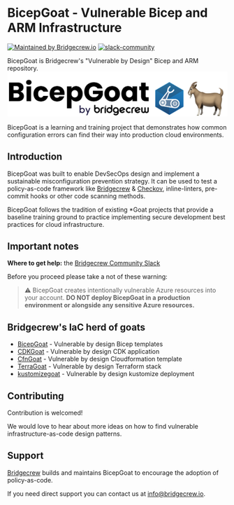 # BicepGoat - Vulnerable Bicep and ARM Infrastructure

[![Maintained by Bridgecrew.io](https://img.shields.io/badge/maintained%20by-bridgecrew.io-blueviolet)](https://bridgecrew.io/?utm_source=github&utm_medium=organic_oss&utm_campaign=bicepgoat)
[![slack-community](https://img.shields.io/badge/Slack-4A154B?style=plastic&logo=slack&logoColor=white)](https://slack.bridgecrew.io/)

BicepGoat is Bridgecrew's "Vulnerable by Design" Bicep and ARM repository.
![BicepGoat](bicepgoat-logo.png)

BicepGoat is a learning and training project that demonstrates how common configuration errors can find their way into production cloud environments.

## Introduction

BicepGoat was built to enable DevSecOps design and implement a sustainable misconfiguration prevention strategy. It can be used to test a policy-as-code framework like [Bridgecrew](https://bridgecrew.io/?utm_source=github&utm_medium=organic_oss&utm_campaign=bicepgoat) & [Checkov](https://github.com/bridgecrewio/checkov/), inline-linters, pre-commit hooks or other code scanning methods.

BicepGoat follows the tradition of existing *Goat projects that provide a baseline training ground to practice implementing secure development best practices for cloud infrastructure.

## Important notes

**Where to get help:** the [Bridgecrew Community Slack](https://slack.bridgecrew.io/?utm_source=github&utm_medium=organic_oss&utm_campaign=bicepgoat)

Before you proceed please take a not of these warning:
> :warning: BicepGoat creates intentionally vulnerable Azure resources into your account. **DO NOT deploy BicepGoat in a production environment or alongside any sensitive Azure resources.**

## Bridgecrew's IaC herd of goats

* [BicepGoat](https://github.com/bridgecrewio/bicepgoat) - Vulnerable by design Bicep templates
* [CDKGoat](https://github.com/bridgecrewio/cdkgoat) - Vulnerable by design CDK application
* [CfnGoat](https://github.com/bridgecrewio/cfngoat) - Vulnerable by design Cloudformation template
* [TerraGoat](https://github.com/bridgecrewio/terragoat) - Vulnerable by design Terraform stack
* [kustomizegoat](https://github.com/bridgecrewio/kustomizegoat) - Vulnerable by design kustomize deployment

## Contributing

Contribution is welcomed!

We would love to hear about more ideas on how to find vulnerable infrastructure-as-code design patterns.

## Support

[Bridgecrew](https://bridgecrew.io/?utm_source=github&utm_medium=organic_oss&utm_campaign=bicepgoat) builds and maintains BicepGoat to encourage the adoption of policy-as-code.

If you need direct support you can contact us at [info@bridgecrew.io](mailto:info@bridgecrew.io).
